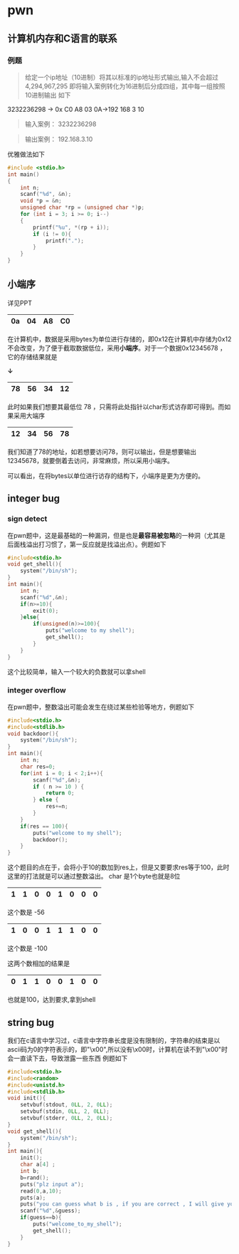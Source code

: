 # pwn
## 计算机内存和C语言的联系
### 例题
>给定一个ip地址（10进制）将其以标准的ip地址形式输出,输入不会超过4,294,967,295
即将输入案例转化为16进制后分成四组，其中每一组按照10进制输出 如下

3232236298 -> 0x C0 A8 03 0A->192  168  3 10
>输入案例：
3232236298

>输出案例：
192.168.3.10

优雅做法如下
```c
#include <stdio.h>
int main()
{
    int n;
    scanf("%d", &n);
    void *p = &n;
    unsigned char *rp = (unsigned char *)p;
    for (int i = 3; i >= 0; i--)
    {
        printf("%u", *(rp + i));
        if (i != 0){
            printf(".");
        }
    }
}
```

## 小端序
详见PPT

| 0a | 04 | A8 | C0 |
|----|----|----|----|

在计算机中，数据是采用bytes为单位进行存储的，即0x12在计算机中存储为0x12 不会改变，为了便于截取数据低位，采用**小端序**。对于一个数据0x12345678 ，它的存储结果就是 

**↓**

| 78 | 56 | 34 | 12 | 
|----|----|----|----|

此时如果我们想要其最低位 78 ，只需将此处指针以char形式访存即可得到。而如果采用大端序
     
| 12 | 34 | 56 | 78 | 
|----|----|----|----|

我们知道了78的地址，如若想要访问78，则可以输出，但是想要输出12345678，就要倒着去访问，非常麻烦，所以采用小端序。

可以看出，在将bytes以单位进行访存的结构下，小端序是更为方便的。
## integer bug
### sign detect
在pwn题中，这是最基础的一种漏洞，但是也是**最容易被忽略**的一种洞（尤其是后面栈溢出打习惯了，第一反应就是找溢出点）。例题如下
```c
#include<stdio.h>
void get_shell(){
    system("/bin/sh");
}
int main(){
    int n;
    scanf("%d",&n);
    if(n>=10){
        exit(0);
    }else{
        if(unsigned(n)>=100){
            puts("welcome to my shell");
            get_shell();
        }
    }
}
```
这个比较简单，输入一个较大的负数就可以拿shell
### integer overflow
在pwn题中，整数溢出可能会发生在绕过某些检验等地方，例题如下
```C
#include<stdio.h>
#include<stdlib.h>
void backdoor(){
    system("/bin/sh");
}
int main(){
    int n;
    char res=0;
    for(int i = 0; i < 2;i++){
        scanf("%d",&n);
        if ( n >= 10 ) {
            return 0;
        } else {
            res+=n;
        }
    }
    if(res == 100){
        puts("welcome to my shell");
        backdoor();
    }
}
```
这个题目的点在于，会将小于10的数加到res上，但是又要要求res等于100，此时这里的打法就是可以通过整数溢出。
char 是1个byte也就是8位

|1|1|0|0|1|0|0|0|
|-|-|-|-|-|-|-|-|

这个数是 -56

|1|0|0|1|1|1|0|0|
|-|-|-|-|-|-|-|-|

这个数是 -100

这两个数相加的结果是

|0|1|1|0|0|1|0|0|
|-|-|-|-|-|-|-|-|

也就是100，达到要求,拿到shell

## string bug
我们在c语言中学习过，c语言中字符串长度是没有限制的，字符串的结束是以 ascii码为0的字符表示的，即"\x00",所以没有\x00时，计算机在读不到"\x00"时会一直读下去，导致泄露一些东西
例题如下
```c
#include<stdio.h>
#include<random>
#include<unistd.h>
#include<stdlib.h>
void init(){
    setvbuf(stdout, 0LL, 2, 0LL);
    setvbuf(stdin, 0LL, 2, 0LL);
    setvbuf(stderr, 0LL, 2, 0LL);
}
void get_shell(){
    system("/bin/sh");
}
int main(){
    init();
    char a[4] ;
    int b;
    b=rand();
    puts("plz input a");
    read(0,a,10);
    puts(a);
    puts("you can guess what b is , if you are correct , I will give you a shell");
    scanf("%d",&guess);
    if(guess==b){
        puts("welcome_to_my_shell");
        get_shell();
    }
}
```
